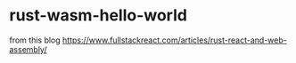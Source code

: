 # rust-wasm-hello-world

from this blog https://www.fullstackreact.com/articles/rust-react-and-web-assembly/
